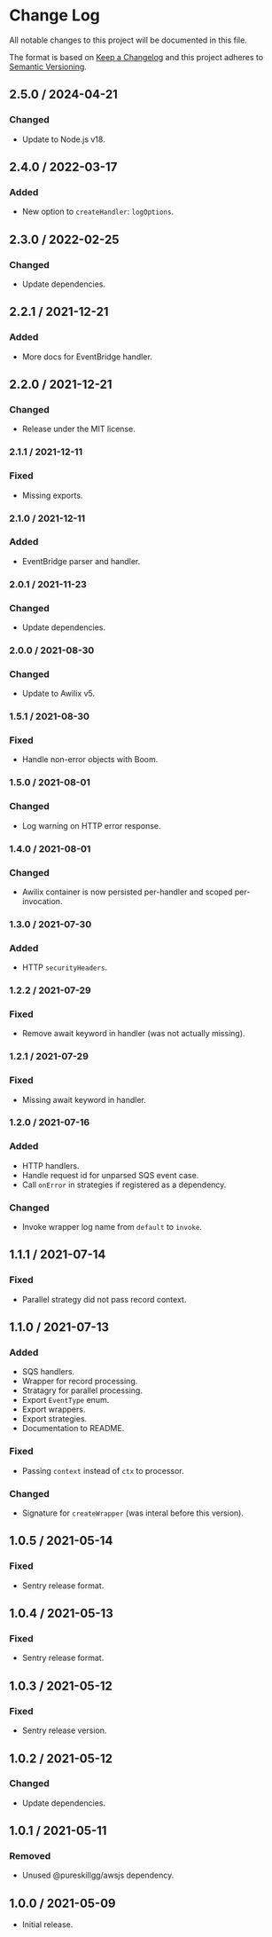 # Change Log

All notable changes to this project will be documented in this file.

The format is based on [Keep a Changelog](https://keepachangelog.com/)
and this project adheres to [Semantic Versioning](https://semver.org/).

## 2.5.0 / 2024-04-21

### Changed

- Update to Node.js v18.

## 2.4.0 / 2022-03-17

### Added

- New option to `createHandler`: `logOptions`.

## 2.3.0 / 2022-02-25

### Changed

- Update dependencies.

## 2.2.1 / 2021-12-21

### Added

- More docs for EventBridge handler.

## 2.2.0 / 2021-12-21

### Changed

- Release under the MIT license.

### 2.1.1 / 2021-12-11

### Fixed

- Missing exports.

### 2.1.0 / 2021-12-11

### Added

- EventBridge parser and handler.

### 2.0.1 / 2021-11-23

### Changed

- Update dependencies.

### 2.0.0 / 2021-08-30

### Changed

- Update to Awilix v5.

### 1.5.1 / 2021-08-30

### Fixed

- Handle non-error objects with Boom.

### 1.5.0 / 2021-08-01

### Changed

- Log warning on HTTP error response.

### 1.4.0 / 2021-08-01

### Changed

- Awilix container is now persisted per-handler and scoped per-invocation.

### 1.3.0 / 2021-07-30

### Added

- HTTP `securityHeaders`.

### 1.2.2 / 2021-07-29

### Fixed

- Remove await keyword in handler (was not actually missing).

### 1.2.1 / 2021-07-29

### Fixed

- Missing await keyword in handler.

### 1.2.0 / 2021-07-16

### Added

- HTTP handlers.
- Handle request id for unparsed SQS event case.
- Call `onError` in strategies if registered as a dependency.

### Changed

- Invoke wrapper log name from `default` to `invoke`.

## 1.1.1 / 2021-07-14

### Fixed

- Parallel strategy did not pass record context.

## 1.1.0 / 2021-07-13

### Added

- SQS handlers.
- Wrapper for record processing.
- Stratagry for parallel processing.
- Export `EventType` enum.
- Export wrappers.
- Export strategies.
- Documentation to README.

### Fixed

- Passing `context` instead of `ctx` to processor.

### Changed

- Signature for `createWrapper` (was interal before this version).

## 1.0.5 / 2021-05-14

### Fixed

- Sentry release format.

## 1.0.4 / 2021-05-13

### Fixed

- Sentry release format.

## 1.0.3 / 2021-05-12

### Fixed

- Sentry release version.

## 1.0.2 / 2021-05-12

### Changed

- Update dependencies.

## 1.0.1 / 2021-05-11

### Removed

- Unused @pureskillgg/awsjs dependency.

## 1.0.0 / 2021-05-09

- Initial release.
